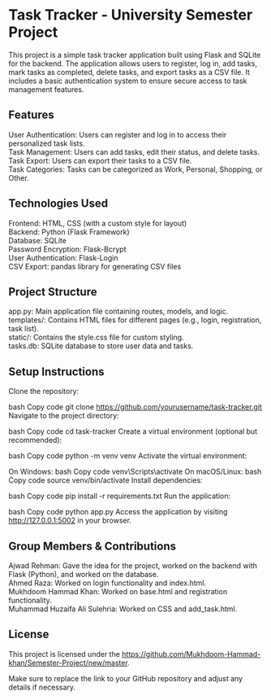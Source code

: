 # Task Tracker - University Semester Project
This project is a simple task tracker application built using Flask and SQLite for the backend. The application allows users to register, log in, add tasks, mark tasks as completed, delete tasks, and export tasks as a CSV file. It includes a basic authentication system to ensure secure access to task management features.

## Features
User Authentication: Users can register and log in to access their personalized task lists.<br>
Task Management: Users can add tasks, edit their status, and delete tasks.<br>
Task Export: Users can export their tasks to a CSV file.<br>
Task Categories: Tasks can be categorized as Work, Personal, Shopping, or Other.<br>

## Technologies Used
Frontend: HTML, CSS (with a custom style for layout)<br>
Backend: Python (Flask Framework)<br>
Database: SQLite<br>
Password Encryption: Flask-Bcrypt<br>
User Authentication: Flask-Login<br>
CSV Export: pandas library for generating CSV files<br>

## Project Structure
app.py: Main application file containing routes, models, and logic.<br>
templates/: Contains HTML files for different pages (e.g., login, registration, task list).<br>
static/: Contains the style.css file for custom styling.<br>
tasks.db: SQLite database to store user data and tasks.<br>

## Setup Instructions
Clone the repository:<br>

bash
Copy code
git clone https://github.com/yourusername/task-tracker.git
Navigate to the project directory:

bash
Copy code
cd task-tracker
Create a virtual environment (optional but recommended):

bash
Copy code
python -m venv venv
Activate the virtual environment:

On Windows:
bash
Copy code
venv\Scripts\activate
On macOS/Linux:
bash
Copy code
source venv/bin/activate
Install dependencies:

bash
Copy code
pip install -r requirements.txt
Run the application:

bash
Copy code
python app.py
Access the application by visiting http://127.0.0.1:5002 in your browser.

## Group Members & Contributions
Ajwad Rehman: Gave the idea for the project, worked on the backend with Flask (Python), and worked on the database.<br>
Ahmed Raza: Worked on login functionality and index.html.<br>
Mukhdoom Hammad Khan: Worked on base.html and registration functionality.<br>
Muhammad Huzaifa Ali Sulehria: Worked on CSS and add_task.html.<br>

## License
This project is licensed under the https://github.com/Mukhdoom-Hammad-khan/Semester-Project/new/master.

Make sure to replace the link to your GitHub repository and adjust any details if necessary.
